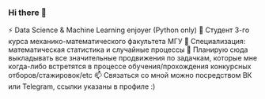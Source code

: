### Hi there 👋
⚡ Data Science & Machine Learning enjoyer (Python only)
🔭 Студент 3-го курса механико-математического факультета МГУ
🌱 Cпециализация: математическая статистика и случайные процессы 
👯 Планирую сюда выкладывать все значительные продвижения по задачкам, которые мне когда-либо встретятся в процессе обучения/прохождения конкурсных отборов/стажировок/etc
📫 Связаться со мной можно посредством ВК или Telegram, ссылки указаны в профиле :)
<!--
**squirrrrmle/squirrrrmle** is a ✨ _special_ ✨ repository because its `README.md` (this file) appears on your GitHub profile.

Here are some ideas to get you started:

- 🔭 I’m currently working on ...
- 🌱 I’m currently learning ...
- 👯 I’m looking to collaborate on ...
- 🤔 I’m looking for help with ...
- 💬 Ask me about ...
- 📫 How to reach me: ...
- 😄 Pronouns: ...
- ⚡ Fun fact: ...
-->
